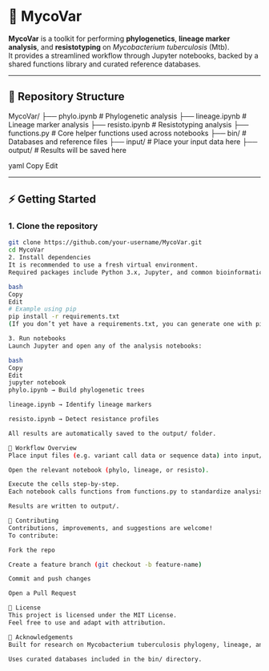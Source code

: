# 🧬 MycoVar

**MycoVar** is a toolkit for performing **phylogenetics**, **lineage marker analysis**, and **resistotyping** on *Mycobacterium tuberculosis* (Mtb).  
It provides a streamlined workflow through Jupyter notebooks, backed by a shared functions library and curated reference databases.

---

## 📂 Repository Structure

MycoVar/
├── phylo.ipynb # Phylogenetic analysis
├── lineage.ipynb # Lineage marker analysis
├── resisto.ipynb # Resistotyping analysis
├── functions.py # Core helper functions used across notebooks
├── bin/ # Databases and reference files
├── input/ # Place your input data here
├── output/ # Results will be saved here

yaml
Copy
Edit

---

## ⚡ Getting Started

### 1. Clone the repository
```bash
git clone https://github.com/your-username/MycoVar.git
cd MycoVar
2. Install dependencies
It is recommended to use a fresh virtual environment.
Required packages include Python 3.x, Jupyter, and common bioinformatics/data analysis libraries.

bash
Copy
Edit
# Example using pip
pip install -r requirements.txt
(If you don’t yet have a requirements.txt, you can generate one with pip freeze > requirements.txt.)

3. Run notebooks
Launch Jupyter and open any of the analysis notebooks:

bash
Copy
Edit
jupyter notebook
phylo.ipynb → Build phylogenetic trees

lineage.ipynb → Identify lineage markers

resisto.ipynb → Detect resistance profiles

All results are automatically saved to the output/ folder.

🧩 Workflow Overview
Place input files (e.g. variant call data or sequence data) into input/.

Open the relevant notebook (phylo, lineage, or resisto).

Execute the cells step-by-step.
Each notebook calls functions from functions.py to standardize analysis.

Results are written to output/.

🤝 Contributing
Contributions, improvements, and suggestions are welcome!
To contribute:

Fork the repo

Create a feature branch (git checkout -b feature-name)

Commit and push changes

Open a Pull Request

📜 License
This project is licensed under the MIT License.
Feel free to use and adapt with attribution.

🙏 Acknowledgements
Built for research on Mycobacterium tuberculosis phylogeny, lineage, and resistance.

Uses curated databases included in the bin/ directory.

